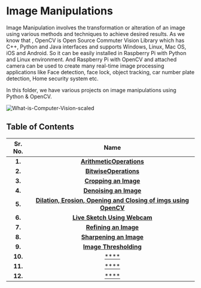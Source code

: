 # Image Manipulations
Image Manipulation involves the transformation or alteration of an image using various methods and techniques to achieve desired results.
As we know that , OpenCV is Open Source Commuter Vision Library which has C++, Python and Java interfaces and supports Windows, Linux, Mac OS, iOS and Android. So it can be easily installed in Raspberry Pi with Python and Linux environment. And Raspberry Pi with OpenCV and attached camera can be used to create many real-time image processing applications 
like Face detection, face lock, object tracking, car number plate detection, Home security system etc.

In this folder, we have various projects on image manipulations using Python & OpenCV.

![What-is-Computer-Vision-scaled](https://user-images.githubusercontent.com/58645688/138270455-db813c8c-3335-4859-a37b-14da52b27322.jpg)


## Table of Contents

Sr. No.             |   Name               
:------------------:|:-------------------------:|
**1.**              | [**ArithmeticOperations**](https://github.com/tb-rules10/CV-Zone/tree/main/Image_Manipulations/ArithmeticOperations)  
**2.**              | [**BitwiseOperations**](https://github.com/tb-rules10/CV-Zone/tree/main/Image_Manipulations/BitwiseOperations)  
**3.**              | [**Cropping an Image**](https://github.com/tb-rules10/CV-Zone/tree/main/Image_Manipulations/Cropping%20an%20Image)  
**4.**              | [**Denoising an Image**](https://github.com/tb-rules10/CV-Zone/tree/main/Image_Manipulations/Denoising%20an%20Image)  
**5.**              | [**Dilation, Erosion, Opening and Closing of imgs using OpenCV**](https://github.com/tb-rules10/CV-Zone/tree/main/Image_Manipulations/Dilation%2C%20Erosion%2C%20Opening%20and%20Closing%20of%20imgs%20using%20OpenCV)  
**6.**              | [**Live Sketch Using Webcam**](https://github.com/tb-rules10/CV-Zone/tree/main/Image_Manipulations/Live%20Sketch%20Using%20Webcam)  
**7.**              | [**Refining an Image**](https://github.com/tb-rules10/CV-Zone/tree/main/Image_Manipulations/Refining%20an%20Image)  
**8.**              | [**Sharpening an Image**](https://github.com/tb-rules10/CV-Zone/tree/main/Image_Manipulations/Sharpening%20an%20Image)  
**9.**              | [**Image Thresholding**](https://github.com/tb-rules10/CV-Zone/tree/main/Image_Manipulations/image_thresholding)  
**10.**             | [****]()  
**11.**             | [****]()  
**12.**             | [****]()  
